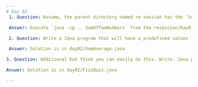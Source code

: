 ```yaml
---
# Day 02 
 1. Question: Assume, the parent directory named re-session has the `SumOfTwoNumbers.class` file and resession/Day01 folder has `SumOfTwoNumbers.java` file. You need to execute the command `java SumOfTwoNumbers` from the resession/Day01 directory (child directory) and the JVM should correctly load the class without any errors, and run it. 

 Answer: Execute `java -cp .. SumOfTwoNumbers` from the resession/Day01 directory

 2. Question: Write a Java program that will have a predefined values for 3 marks of a student and calculate the Total and Average marks of a student and print both of them (Total Marks, Average).

 Answer: Solution is in day02/SumAverage.java

3. Question: Additional but think you can easily do this. Write. Java program to implement the FizzBuzz Logic wherein you need to print from 1 to 50 where if a number is divisible by 3, it should print Fizz, and if a number is divisible by 5, it should print Buzz, and if a number is divisible by 3 and 5, it should print FizzBuzz - instead of that number, and rest of them should be actual numbers in the output.

Answer: Solution is in day02/FizzBuzz.java

---
```


